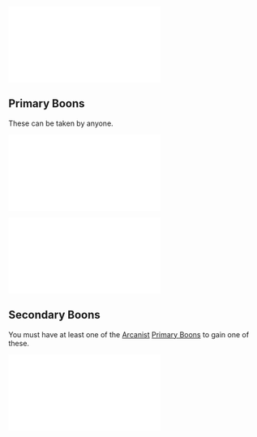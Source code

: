![Arcanist](Arcanist.md)
## Primary Boons
These can be taken by anyone.

![Innate Arcana](Innate%20Arcana.md)

![Warcaster](Warcaster.md)
## Secondary Boons
You must have at least one of the [Arcanist](Arcanist.md) [Primary Boons](Arcanist.md#Primary%20Boons) to gain one of these.

![Spellbound](Spellbound.md)
